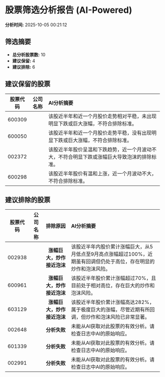 # 股票筛选分析报告 (AI-Powered)

**分析时间:** 2025-10-05 00:21:12

## 筛选摘要

- **总分析股票数:** 10
- **建议保留:** 4
- **建议排除:** 6

## 建议保留的股票

| 股票代码 | 公司名称 | AI分析摘要 |
|:---:|:---:|:---|
| 600309 |  | 该股近半年和近一个月股价走势相对平稳，未出现明显下跌或巨大涨幅，不符合排除标准。 |
| 600050 |  | 该股近半年和近一个月股价走势平稳，没有出现明显下跌或巨大涨幅，不符合排除标准。 |
| 002372 |  | 该股近半年股价呈温和下跌趋势，近一个月波动不大，不符合明显下跌或涨幅巨大导致泡沫的排除标准。 |
| 600298 |  | 该股近半年股价有温和上涨，近一个月波动不大，不符合排除标准。 |

## 建议排除的股票

| 股票代码 | 公司名称 | 排除原因 | AI分析摘要 |
|:---:|:---:|:---:|:---|
| 002938 |  | **涨幅巨大，炒作接近泡沫** | 该股近半年内股价累计涨幅巨大，从5月低点至9月高点涨幅超过100%，近期虽有回调但仍处于高位，存在明显的炒作和泡沫风险。 |
| 600961 |  | **涨幅巨大，炒作接近泡沫** | 该股近半年股价累计涨幅超过70%，且目前处于相对高位，存在巨大的炒作和泡沫风险。 |
| 603129 |  | **涨幅巨大，炒作接近泡沫** | 该股近半年股价累计涨幅高达282%，属于极度巨大的涨幅，尽管近期有所回调，但炒作和泡沫风险已非常显著。 |
| 002648 |  | **分析失败** | 未能从AI获取对此股票的有效分析。请检查日志中AI的原始响应。 |
| 601339 |  | **分析失败** | 未能从AI获取对此股票的有效分析。请检查日志中AI的原始响应。 |
| 002991 |  | **分析失败** | 未能从AI获取对此股票的有效分析。请检查日志中AI的原始响应。 |

